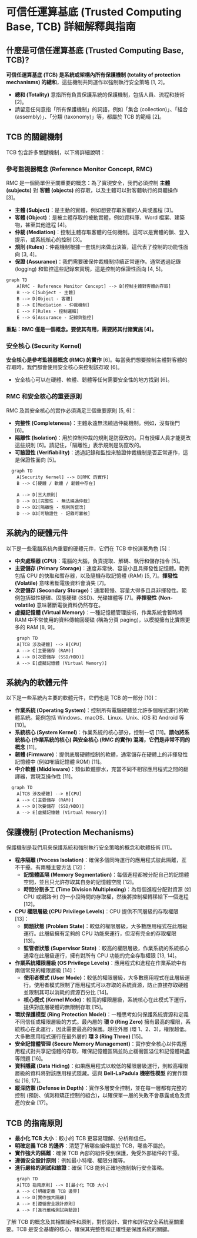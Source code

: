 # 可信任運算基底 (Trusted Computing Base, TCB) 詳細解釋與指南

## 什麼是可信任運算基底 (Trusted Computing Base, TCB)?

**可信任運算基底 (TCB) 是系統或架構內所有保護機制 (totality of protection mechanisms) 的總和**，這些機制共同運作以強制執行安全策略 [1, 2]。

- **總和 (Totality)** 意指所有負責保護系統的保護機制，包括人員、流程和技術 [2]。
- 請留意任何意指「所有保護機制」的詞語，例如「集合 (collection)」、「組合 (assembly)」、「分類 (taxonomy)」等，都屬於 TCB 的範疇 [2]。

## TCB 的關鍵機制

TCB 包含許多關鍵機制，以下將詳細說明：

### 參考監視器概念 (Reference Monitor Concept, RMC)

RMC 是一個簡單但至關重要的概念：為了實現安全，我們必須控制 **主體 (subjects)** 對 **客體 (objects)** 的存取，以及主體可以對客體執行的具體操作 [3]。

- **主體 (Subject)**：是主動的實體，例如想要存取客體的人員或進程 [3]。
- **客體 (Object)**：是被主體存取的被動實體，例如資料庫、Word 檔案、建築物，甚至其他進程 [4]。
- **仲裁 (Mediation)**：控制主體存取客體的任何機制。這可以是實體的鎖、登入提示，或系統核心的控制 [3]。
- **規則 (Rules)**：仲裁機制根據一套規則來做出決策，這代表了控制的功能性面向 [3, 4]。
- **保證 (Assurance)**：我們需要確保仲裁機制持續正常運作。通常透過記錄 (logging) 和監控這些記錄來實現，這是控制的保證性面向 [4, 5]。

```mermaid
graph TD
    A[RMC - Reference Monitor Concept] --> B[控制主體對客體的存取]
    B --> C[Subject - 主體]
    B --> D[Object - 客體]
    B --> E[Mediation - 仲裁機制]
    E --> F[Rules - 控制邏輯]
    E --> G[Assurance - 記錄與監控]
```

**重點：RMC 僅是一個概念。要使其有用，需要將其付諸實施 [4]。**

### 安全核心 (Security Kernel)

**安全核心是參考監視器概念 (RMC) 的實作** [6]。每當我們想要控制主體對客體的存取時，我們都會使用安全核心來控制該存取 [6]。

- 安全核心可以在硬體、軟體、韌體等任何需要安全性的地方找到 [6]。

### RMC 和安全核心的重要原則

RMC 及其安全核心的實作必須滿足三個重要原則 [5, 6]：

- **完整性 (Completeness)**：主體永遠無法繞過仲裁機制。例如，沒有後門 [6]。
- **隔離性 (Isolation)**：用於控制仲裁的規則是防竄改的。只有授權人員才能更改這些規則 [6]。請記住，「隔離性」表示規則是防竄改的。
- **可驗證性 (Verifiability)**：透過記錄和監控來驗證仲裁機制是否正常運作，這是保證性面向 [5]。

```mermaid
  graph TD
    A[Security Kernel] --> B[RMC 的實作]
    B --> C[硬體 / 軟體 / 韌體中存在]

    A --> D[三大原則]
    D --> D1[完整性 - 無法繞過仲裁]
    D --> D2[隔離性 - 規則防竄改]
    D --> D3[可驗證性 - 記錄可審核]
```

## 系統內的硬體元件

以下是一些電腦系統內重要的硬體元件，它們在 TCB 中扮演著角色 [5]：

- **中央處理器 (CPU)**：電腦的大腦，負責提取、解碼、執行和儲存指令 [5]。
- **主要儲存 (Primary Storage)**：速度非常快、容量小且具揮發性記憶體。範例包括 CPU 的快取和暫存器，以及隨機存取記憶體 (RAM) [5, 7]。**揮發性 (Volatile)** 意味著斷電後資料會消失 [7]。
- **次要儲存 (Secondary Storage)**：速度較慢、容量大得多且具非揮發性。範例包括磁性硬碟、固態硬碟 (SSD)、光碟媒體等 [7]。**非揮發性 (Non-volatile)** 意味著斷電後資料仍然存在。
- **虛擬記憶體 (Virtual Memory)**：一種記憶體管理技術，作業系統會暫時將 RAM 中不常使用的資料傳輸回硬碟 (稱為分頁 paging)，以模擬擁有比實際更多的 RAM [8, 9]。

```mermaid
    graph TD
    A[TCB 涉及硬體] --> B[CPU]
    A --> C[主要儲存 (RAM)]
    A --> D[次要儲存 (SSD/HDD)]
    A --> E[虛擬記憶體 (Virtual Memory)]
```

## 系統內的軟體元件

以下是一些系統內主要的軟體元件，它們也是 TCB 的一部分 [10]：

- **作業系統 (Operating System)**：控制所有電腦硬體並允許多個程式運行的軟體系統。範例包括 Windows、macOS、Linux、Unix、iOS 和 Android 等 [10]。
- **系統核心 (System Kernel)**：作業系統的核心部分，控制一切 [11]。**請勿將系統核心 (作業系統的核心) 與安全核心 (RMC 的實作) 混淆，它們是非常不同的概念** [11]。
- **韌體 (Firmware)**：提供底層硬體控制的軟體，通常儲存在硬體上的非揮發性記憶體中 (例如唯讀記憶體 ROM) [11]。
- **中介軟體 (Middleware)**：類似軟體膠水，充當不同不相容應用程式之間的翻譯器，實現互操作性 [11]。

```mermaid
  graph TD
    A[TCB 涉及硬體] --> B[CPU]
    A --> C[主要儲存 (RAM)]
    A --> D[次要儲存 (SSD/HDD)]
    A --> E[虛擬記憶體 (Virtual Memory)]
```

## 保護機制 (Protection Mechanisms)

保護機制是我們用來保護系統和強制執行安全策略的概念和軟體技術 [11]。

- **程序隔離 (Process Isolation)**：確保多個同時運行的應用程式彼此隔離，互不干擾。有兩種主要方法 [12]：
  - **記憶體區隔 (Memory Segmentation)**：每個進程都被分配自己的記憶體空間，並且只允許存取其自身的記憶體空間 [12]。
  - **時間分割多工 (Time Division Multiplexing)**：為每個進程分配對資源 (如 CPU 或網路卡) 的一小段時間的存取權，然後將控制權轉移給下一個進程 [12]。
- **CPU 權限層級 (CPU Privilege Levels)**：CPU 提供不同層級的存取權限 [13]：
  - **問題狀態 (Problem State)**：較低的權限層級，大多數應用程式在此層級運行。此層級擁有足夠的 CPU 功能來運行，但沒有完全的存取權限 [13]。
  - **監管者狀態 (Supervisor State)**：較高的權限層級，作業系統的系統核心通常在此層級運行，擁有對所有 CPU 功能的完全存取權限 [13, 14]。
- **作業系統權限層級 (OS Privilege Levels)**：應用程式和進程在作業系統中有兩個常見的權限層級 [14]：
  - **使用者模式 (User Mode)**：較低的權限層級，大多數應用程式在此層級運行。使用者模式限制了應用程式可以存取的系統資源，防止直接存取硬體並限制其可以消耗的資源百分比 [14]。
  - **核心模式 (Kernel Mode)**：較高的權限層級，系統核心在此模式下運行，提供對底層硬體的無限制存取 [15]。
- **環狀保護模型 (Ring Protection Model)**：一種思考如何保護系統資源和定義不同信任或權限層級的方式。最內層的 **環 0 (Ring Zero)** 擁有最高的權限，系統核心在此運行，因此需要最高的保護。越往外層 (環 1、2、3)，權限越低。大多數應用程式運行在最外層的 **環 3 (Ring Three)** [15]。
- **安全記憶體管理 (Secure Memory Management)**：實作安全核心以仲裁應用程式對共享記憶體的存取，確保記憶體區隔並防止緩衝區溢位和記憶體耗盡等問題 [16]。
- **資料隱藏 (Data Hiding)**：如果應用程式以較低的權限層級運行，則較高權限層級的資料將對該應用程式隱藏。這與 **Bell-LaPadula 機密性模型** 的實作類似 [16, 17]。
- **縱深防禦 (Defense in Depth)**：實作多層安全控制，並在每一層都有完整的控制 (預防、偵測和矯正控制的組合)，以確保單一層的失敗不會暴露或危及資產的安全 [17]。

## TCB 的指南原則

- **最小化 TCB 大小**：較小的 TCB 更容易理解、分析和信任。
- **明確定義 TCB 的邊界**：清楚了解哪些組件屬於 TCB，哪些不屬於。
- **實作強大的隔離**：確保 TCB 內部的組件受到保護，免受外部組件的干擾。
- **遵循安全設計原則**：例如最小特權、權限分離等。
- **進行嚴格的測試和驗證**：確保 TCB 能夠正確地強制執行安全策略。

```mermaid
    graph TD
    A[TCB 指南原則] --> B[最小化 TCB 大小]
    A --> C[明確定義 TCB 邊界]
    A --> D[實作強大隔離]
    A --> E[遵循安全設計原則]
    A --> F[進行嚴格測試與驗證]
```

了解 TCB 的概念及其相關組件和原則，對於設計、實作和評估安全系統至關重要。TCB 是安全基礎的核心，確保其完整性和正確性是保護系統的關鍵。
